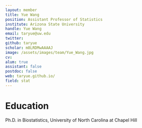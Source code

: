 ```yaml
---
layout: member
title: Yue Wang
position: Assistant Professor of Statistics 
institute: Arizona State University
handle: Yue Wang
email: taryue@uw.edu
twitter: 
github: taryue 
scholar: m8LRDMwAAAAJ 
image: /assets/images/team/Yue_Wang.jpg
cv: 
alum: true
assistant: false
postdoc: false
web: taryue.github.io/ 
field: stat
---
```


# Education

Ph.D. in Biostatistics, University of North Carolina at Chapel Hill



